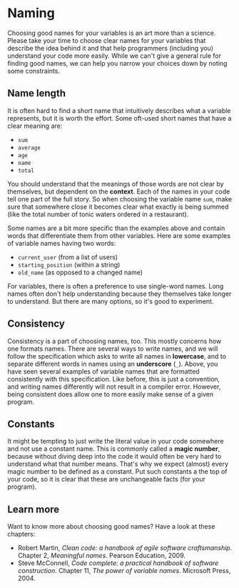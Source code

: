 # Naming

Choosing good names for your variables is an art more than a science.
Please take your time to choose clear names for your variables that describe the idea behind it and that help programmers (including you) understand your code more easily.
While we can't give a general rule for finding good names, we can help you narrow your choices down by noting some constraints.


## Name length

It is often hard to find a short name that intuitively describes what a variable represents, but it is worth the effort.
Some oft-used short names that have a clear meaning are:

- `sum`
- `average`
- `age`
- `name`
- `total`

You should understand that the meanings of those words are not clear by themselves, but dependent on the **context**.
Each of the names in your code tell one part of the full story.
So when choosing the variable name `sum`, make sure that somewhere close it becomes clear what exactly is being summed (like the total number of tonic waters ordered in a restaurant).

Some names are a bit more specific than the examples above and contain words that differentiate them from other variables.
Here are some examples of variable names having two words:

- `current_user` (from a list of users)
- `starting_position` (within a string)
- `old_name` (as opposed to a changed name)

For variables, there is often a preference to use single-word names. Long names often don't help understanding because they themselves take longer to understand. But there are many options, so it's good to experiment.


## Consistency

Consistency is a part of choosing names, too.
This mostly concerns how one formats names.
There are several ways to write names, and we will follow the specification which asks to write all names in **lowercase**, and to separate different words in names using an **underscore** (`_`).
Above, you have seen several examples of variable names that are formatted consistently with this specification. Like before, this is just a convention, and writing names differently will not result in a compiler error. However, being consistent does allow one to more easily make sense of a given program.


## Constants

It might be tempting to just write the literal value in your code somewhere and not use a constant name. This is commonly called a **magic number**, because without diving deep into the code it would often be very hard to understand what that number means. That's why we expect (almost) every magic number to be defined as a constant. Put such constants a the top of your code, so it is clear that these are unchangeable facts (for your program).


## Learn more

Want to know more about choosing good names? Have a look at these chapters:

- Robert Martin, *Clean code: a handbook of agile software craftsmanship*. Chapter 2, *Meaningful names*. Pearson Education, 2009.
- Steve McConnell, *Code complete: a practical handbook of software construction*. Chapter 11, *The power of variable names*. Microsoft Press, 2004.
